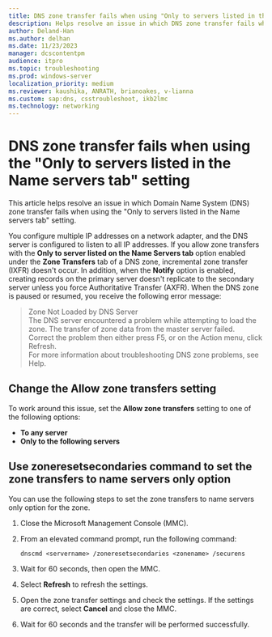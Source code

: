 ```yaml
---
title: DNS zone transfer fails when using "Only to servers listed in the Name servers tab"
description: Helps resolve an issue in which DNS zone transfer fails when using the "Only to servers listed in the Name servers tab" setting.
author: Deland-Han
ms.author: delhan
ms.date: 11/23/2023
manager: dcscontentpm
audience: itpro
ms.topic: troubleshooting
ms.prod: windows-server
localization_priority: medium
ms.reviewer: kaushika, ANRATH, brianoakes, v-lianna
ms.custom: sap:dns, csstroubleshoot, ikb2lmc
ms.technology: networking
---
```

# DNS zone transfer fails when using the "Only to servers listed in the Name servers tab" setting

This article helps resolve an issue in which Domain Name System (DNS) zone transfer fails when using the "Only to servers listed in the Name servers tab" setting.

You configure multiple IP addresses on a network adapter, and the DNS server is configured to listen to all IP addresses. If you allow zone transfers with the **Only to server listed on the Name Servers tab** option enabled under the **Zone Transfers** tab of a DNS zone, incremental zone transfer (IXFR) doesn't occur. In addition, when the **Notify** option is enabled, creating records on the primary server doesn't replicate to the secondary server unless you force Authoritative Transfer (AXFR). When the DNS zone is paused or resumed, you receive the following error message:

> Zone Not Loaded by DNS Server  
  The DNS server encountered a problem while attempting to load the zone. The transfer of zone data from the master server failed.  
  Correct the problem then either press F5, or on the Action menu, click Refresh.  
  For more information about troubleshooting DNS zone problems, see Help.  

## Change the Allow zone transfers setting

To work around this issue, set the **Allow zone transfers** setting to one of the following options:

- **To any server**
- **Only to the following servers**

## Use zoneresetsecondaries command to set the zone transfers to name servers only option

You can use the following steps to set the zone transfers to name servers only option for the zone.

1. Close the Microsoft Management Console (MMC).
2. From an elevated command prompt, run the following command:

    ```console
    dnscmd <servername> /zoneresetsecondaries <zonename> /securens
    ```

3. Wait for 60 seconds, then open the MMC.
4. Select **Refresh** to refresh the settings.
5. Open the zone transfer settings and check the settings. If the settings are correct, select **Cancel** and close the MMC.
6. Wait for 60 seconds and the transfer will be performed successfully.
